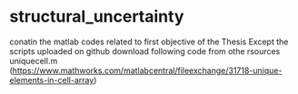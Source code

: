 # structural_uncertainty
conatin the matlab codes related to first objective of the Thesis
Except the scripts uploaded on github download following code from othe rsources
uniquecell.m (https://www.mathworks.com/matlabcentral/fileexchange/31718-unique-elements-in-cell-array)
